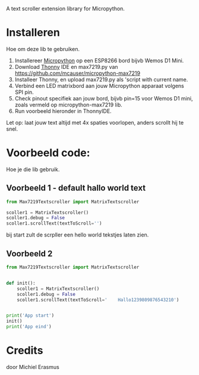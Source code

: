 A text scroller extension library for Micropython.

# Installeren
Hoe om deze lib te gebruiken.

1. Installereer <a href="http://Micropython.org">Micropython</a> op een ESP8266 bord bijvb Wemos D1 Mini.
2. Download <a href="http://thonny.org">Thonny</a> IDE en max7219.py van https://github.com/mcauser/micropython-max7219
3. Installeer Thonny, en upload max7219.py als 'script with current name.
4. Verbind een LED matrixbord aan jouw Micropython apparaat volgens SPI pin.
5. Check pinout specifiek aan jouw bord, bijvb pin=15 voor Wemos D1 mini, zoals vermeld op micropython-max7219 lib.
6. Run voorbeeld hieronder in ThonnyIDE.

Let op: laat jouw text altijd met 4x spaties voorlopen, anders scrollt hij te snel.

# Voorbeeld code:
Hoe je die lib gebruik.

## Voorbeeld 1 - default hallo world text
```python
from Max7219Textscroller import MatrixTextscroller

scoller1 = MatrixTextscroller()
scoller1.debug = False
scoller1.scrollText(textToScroll='')
```

bij start zult de scrpller een hello world tekstjes laten zien.

## Voorbeeld 2

```python
from Max7219Textscroller import MatrixTextscroller


def init():
    scoller1 = MatrixTextscroller()
    scoller1.debug = False
    scoller1.scrollText(textToScroll='    Hallo1239809876543210')


print('App start')
init()
print('App eind')
```

# Credits
door Michiel Erasmus
